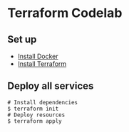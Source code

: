 # Terraform Codelab

## Set up 

* [Install Docker](docs.docker.com/engine/install)
* [Install Terraform](developer.hashicorp.com/terraform/install)

## Deploy all services

```
# Install dependencies
$ terraform init
# Deploy resources
$ terraform apply
```

